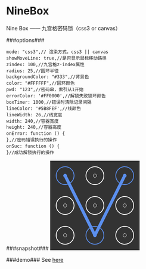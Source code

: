 # NineBox
Nine Box —— 九宫格密码锁（css3 or canvas）

###options###
```html
mode: "css3",// 渲染方式，css3 || canvas
showMoveLine: true,//是否显示鼠标移动路径
zindex: 100,//九宫格z-index属性
radius: 25,//圆环半径
backgroundColor: "#333",//背景色
color: "#FFFFFF",//圆环颜色
pwd: "123",//密码串，索引从1开始
errorColor: '#FF0000',//解锁失败锁环颜色
boxTimer: 1000,//错误时清除记录间隔
lineColor: '#5B8FEF',//线颜色
lineWidth: 26,//线宽度
width: 240,//容器宽度
height: 240,//容器高度
onError: function () {
},//密码错误执行的操作
onSuc: function () {
}//成功解锁执行的操作
```

###snapshot###
![image](snapshot/test.png)

###demo###
See [here](http://tt-cc.cn/front-end/jquery-plugins/ninebox)
